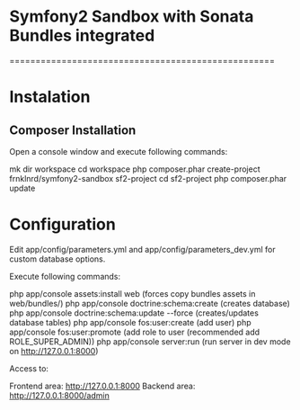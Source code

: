 # Symfony2 Sandbox with Sonata Bundles integrated
===================================================

# Instalation

Composer Installation
---------------------

Open a console window and execute following commands:

mk dir workspace
cd workspace
php composer.phar create-project frnklnrd/symfony2-sandbox sf2-project
cd sf2-project
php composer.phar update

# Configuration

Edit app/config/parameters.yml and app/config/parameters_dev.yml for custom database options.

Execute following commands:

php app/console assets:install web   (forces copy bundles assets in web/bundles/)
php app/console doctrine:schema:create   (creates database)
php app/console doctrine:schema:update --force   (creates/updates database tables)
php app/console fos:user:create   (add user)
php app/console fos:user:promote   (add role to user (recommended add ROLE_SUPER_ADMIN))
php app/console server:run   (run server in dev mode on http://127.0.0.1:8000)

Access to:

Frontend area: http://127.0.0.1:8000
Backend area: http://127.0.0.1:8000/admin




